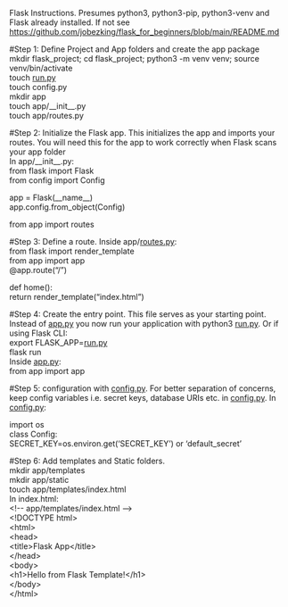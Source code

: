 Flask Instructions. Presumes python3, python3-pip, python3-venv and Flask already installed. If not see https://github.com/jobezking/flask_for_beginners/blob/main/README.md

\#Step 1: Define Project and App folders and create the app package  
mkdir flask\_project; cd flask\_project; python3 \-m venv venv; source venv/bin/activate  
touch [run.py](http://run.py)  
touch config.py  
mkdir app  
touch app/\_\_init\_\_.py  
touch app/routes.py

\#Step 2: Initialize the Flask app. This initializes the app and imports your routes. You will need this for the app to work correctly when Flask scans your app folder  
In app/\_\_init\_\_.py:  
from flask import Flask  
from config import Config

app \= Flask(\_\_name\_\_)  
app.config.from\_object(Config)

from app import routes

\#Step 3: Define a route. Inside app/[routes.py](http://routes.py):  
from flask import render\_template  
from app import app  
@app.route(“/”) 

def home():  
    return render\_template(“index.html”)

\#Step 4: Create the entry point. This file serves as your starting point. Instead of [app.py](http://app.py) you now run your application with python3 [run.py](http://run.py). Or if using Flask CLI:  
export FLASK\_APP=[run.py](http://run.py)  
flask run  
Inside [app.py](http://app.py):  
from app import app

\#Step 5: configuration with [config.py](http://config.py). For better separation of concerns, keep config variables i.e. secret keys, database URIs etc. in [config.py](http://config.py). In [config.py](http://config.py):

import os  
class Config:  
    SECRET\_KEY=os.environ.get(‘SECRET\_KEY’) or ‘default\_secret’

\#Step 6: Add templates and Static folders.  
mkdir app/templates  
mkdir app/static  
touch app/templates/index.html  
In index.html:  
\<\!-- app/templates/index.html \--\>   
\<\!DOCTYPE html\>   
\<html\>   
\<head\> 	  
\<title\>Flask App\</title\>  
 \</head\>   
\<body\>  
\<h1\>Hello from Flask Template\!\</h1\>   
\</body\>   
\</html\>
